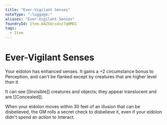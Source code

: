 ```yaml
---
title: "Ever-Vigilant Senses"
noteType: ":luggage:"
aliases: "Ever-Vigilant Senses"
foundryId: Item.AAZ5Ucsdvz7qWMD1
tags:
  - Item
---
```


# Ever-Vigilant Senses

Your eidolon has enhanced senses. It gains a +2 circumstance bonus to Perception, and can't be flanked except by creatures that are higher level than it.

It can see [[Invisible]] creatures and objects; they appear translucent and are [[Concealed]].

When your eidolon moves within 30 feet of an illusion that can be disbelieved, the GM rolls a secret check to disbelieve it, even if your eidolon didn't spend an action to Interact.
